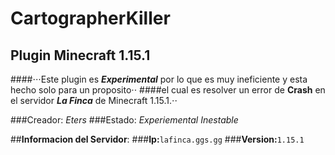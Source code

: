 # CartographerKiller
## Plugin Minecraft 1.15.1
####⋅⋅⋅Este plugin es **_Experimental_** por lo que es muy ineficiente y esta hecho solo para un proposito⋅⋅
####el cual es resolver un error de **Crash** en el servidor **_La Finca_** de Minecraft 1.15.1.⋅⋅

###Creador: *Eters*
###Estado: *Experiemental Inestable*

##**Informacion del Servidor**:
###**Ip:**`lafinca.ggs.gg`
###**Version:**`1.15.1`

